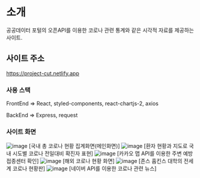 # 소개

공공데이터 포털의 오픈API를 이용한 코로나 관련 통계와 같은 시각적 자료를 제공하는 사이트.

## 사이트 주소

https://project-cut.netlify.app

### 사용 스택

FrontEnd
=> React, styled-components,  react-chartjs-2, axios

BackEnd
=> Express, request

### 사이트 화면

![image](https://user-images.githubusercontent.com/51808985/146557756-707e1047-afc1-4985-b405-5dd8c3c034bb.png)
[국내 총 코로나 현황 집계화면(메인화면)]
![image](https://user-images.githubusercontent.com/51808985/146557815-0f383bfc-f082-4bd7-b3d5-9b1c152cd647.png)
[환자 현황과 지도로 국내 시도별 코로나 전일대비 확진자 표현]
![image](https://user-images.githubusercontent.com/51808985/146557835-5e177d5b-ea6a-47c4-adf2-fea12a10bd03.png)
[카카오 맵 API를 이용한 주변 예방접종센터 확인]
![image](https://user-images.githubusercontent.com/51808985/146557857-6d74028e-8f69-4d19-968c-608dcb003a90.png)
[해외 코로나 현황 화면]
![image](https://user-images.githubusercontent.com/51808985/146557884-b54d4445-ef69-4cbc-9766-056ea8aaa3a6.png)
[존스 홉킨스 대학의 전세계 코로나 현황판]
![image](https://user-images.githubusercontent.com/51808985/146557901-303876e4-5073-4320-9e83-04c1ed50b425.png)
[네이버 API를 이용한 코로나 관련 뉴스]
